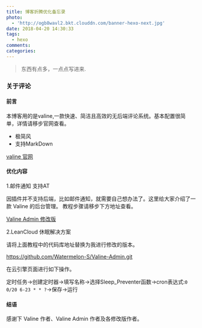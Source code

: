 ```yaml
---
title: 博客折腾优化备忘录
photo:
  - 'http://ogb8wavl2.bkt.clouddn.com/banner-hexo-next.jpg'
date: 2018-04-20 14:30:33
tags:
  - hexo
comments:
categories:
---
```


<blockquote class="blockquote-center">
	东西有点多，一点点写进来.
</blockquote>

### 关于评论

#### 前言

本博客用的是valine,一款快速、简洁且高效的无后端评论系统。基本配置很简单，详情请移步官网查看。

* 极简风
* 支持MarkDown

[valine 官网](https://valine.js.org/)

#### 优化内容

1.邮件通知 支持AT

因插件并不支持后端，比如邮件通知，就需要自己想办法了。这里给大家介绍了一款 Valine 的后台管理。
教程步骤请移步下方地址查看。

[Valine Admin 修改版](http://www.zhaojun.im/hexo-valine-admin/)

2.LeanCloud 休眠解决方案

请将上面教程中的代码库地址替换为我进行修改的版本。

https://github.com/Watermelon-S/Valine-Admin.git

在云引擎页面进行如下操作。

定时任务->创建定时器->填写名称->选择Sleep_Preventer函数->cron表达式:<code>0 0/20 6-23 * * ?</code>->保存->运行

#### 结语

感谢下 Valine 作者、Valine Admin 作者及各修改版作者。
